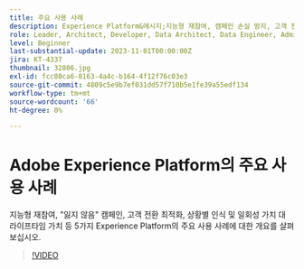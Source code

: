 ```yaml
---
title: 주요 사용 사례
description: Experience Platform&메시지;지능형 재참여, 캠페인 손실 방지, 고객 전환 최적화, 컨텍스트 인식 및 일회성 가치에서 라이프타임 가치로의 전환에 대한 5가지 주요 사용 사례에 대한 개요를 살펴보십시오.
role: Leader, Architect, Developer, Data Architect, Data Engineer, Admin, User
level: Beginner
last-substantial-update: 2023-11-01T00:00:00Z
jira: KT-4337
thumbnail: 32806.jpg
exl-id: fcc80ca6-8163-4a4c-b164-4f12f76c03e3
source-git-commit: 4809c5e9b7ef031dd57f710b5e1fe39a55edf134
workflow-type: tm+mt
source-wordcount: '66'
ht-degree: 0%

---
```


# Adobe Experience Platform의 주요 사용 사례

지능형 재참여, &quot;잃지 않음&quot; 캠페인, 고객 전환 최적화, 상황별 인식 및 일회성 가치 대 라이프타임 가치 등 5가지 Experience Platform의 주요 사용 사례에 대한 개요를 살펴보십시오.

>[!VIDEO](https://video.tv.adobe.com/v/32806?learn=on)

